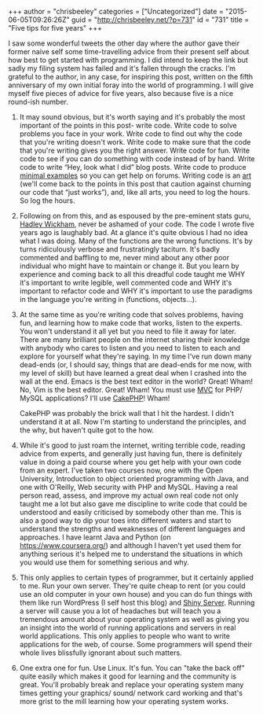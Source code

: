 +++
author = "chrisbeeley"
categories = ["Uncategorized"]
date = "2015-06-05T09:26:26Z"
guid = "http://chrisbeeley.net/?p=731"
id = "731"
title = "Five tips for five years"
+++

I saw some wonderful tweets the other day where the author gave their former naive self some time-travelling advice from their present self about how best to get started with programming. I did intend to keep the link but sadly my filing system has failed and it's fallen through the cracks. I'm grateful to the author, in any case, for inspiring this post, written on the fifth anniversary of my own initial foray into the world of programming. I will give myself five pieces of advice for five years, also because five is a nice round-ish number.

1. It may sound obvious, but it's worth saying and it's probably the most important of the points in this post- write code. Write code to solve problems you face in your work. Write code to find out why the code that you're writing doesn't work. Write code to make sure that the code that you're writing gives you the right answer. Write code for fun. Write code to see if you can do something with code instead of by hand. Write code to write “Hey, look what I did” blog posts. Write code to produce [minimal examples](http://stackoverflow.com/help/mcve) so you can get help on forums. Writing code is an [art](http://ruben.verborgh.org/blog/2013/02/21/programming-is-an-art/) (we'll come back to the points in this post that caution against churning our code that “just works”), and, like all arts, you need to log the hours. So log the hours.

2. Following on from this, and as espoused by the pre-eminent stats guru, [Hadley Wickham](https://twitter.com/hadleywickham/status/589066645949153280), never be ashamed of your code. The code I wrote five years ago is laughably bad. At a glance it's quite obvious I had no idea what I was doing. Many of the functions are the wrong functions. It's by turns ridiculously verbose and frustratingly taciturn. It's badly commented and baffling to me, never mind about any other poor individual who might have to maintain or change it. But you learn by experience and coming back to all this dreadful code taught me WHY it's important to write legible, well commented code and WHY it's important to refactor code and WHY it's important to use the paradigms in the language you're writing in (functions, objects…).

3. At the same time as you're writing code that solves problems, having fun, and learning how to make code that works, listen to the experts. You won't understand it all yet but you need to file it away for later. There are many brilliant people on the internet sharing their knowledge with anybody who cares to listen and you need to listen to each and explore for yourself what they're saying. In my time I've run down many dead-ends (or, I should say, things that are dead-ends for me now, with my level of skill) but have learned a great deal when I crashed into the wall at the end. Emacs is the best text editor in the world? Great! Wham! No, Vim is the best editor. Great! Wham! You must use [MVC](http://en.wikipedia.org/wiki/Model%E2%80%93view%E2%80%93controller) for PHP/ MySQL applications? I'll use [CakePHP](http://cakephp.org/)! Wham!

   CakePHP was probably the brick wall that I hit the hardest. I didn't understand it at all. Now I'm starting to understand the principles, and the why, but haven't quite got to the how.

4. While it's good to just roam the internet, writing terrible code, reading advice from experts, and generally just having fun, there is definitely value in doing a paid course where you get help with your own code from an expert. I've taken two courses now, one with the Open University, Introduction to object oriented programming with Java, and one with O'Reilly, Web security with PHP and MySQL. Having a real person read, assess, and improve my actual own real code not only taught me a lot but also gave me discipline to write code that could be understood and easily criticised by somebody other than me. This is also a good way to dip your toes into different waters and start to understand the strengths and weaknesses of different languages and approaches. I have learnt Java and Python (on <https://www.coursera.org/>) and although I haven't yet used them for anything serious it's helped me to understand the situations in which you would use them for something serious and why.

5. This only applies to certain types of programmer, but it certainly applied to me. Run your own server. They're quite cheap to rent (or you could use an old computer in your own house) and you can do fun things with them like run WordPress (I self host this blog) and [Shiny Server](http://www.rstudio.com/products/shiny/download-server/). Running a server will cause you a lot of headaches but will teach you a tremendous amount about your operating system as well as giving you an insight into the world of running applications and servers in real world applications. This only applies to people who want to write applications for the web, of course. Some programmers will spend their whole lives blissfully ignorant about such matters.

6. One extra one for fun. Use Linux. It's fun. You can "take the back off" quite easily which makes it good for learning and the community is great. You'll probably break and replace your operating system many times getting your graphics/ sound/ network card working and that's more grist to the mill learning how your operating system works.